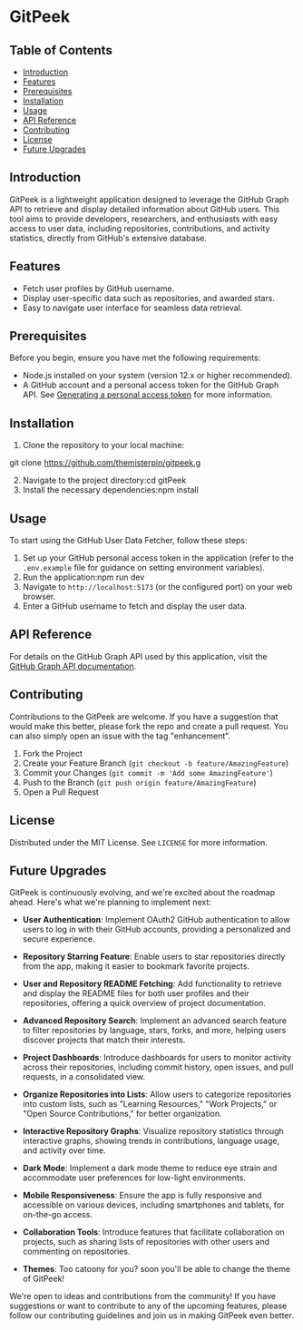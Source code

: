 # GitPeek

## Table of Contents
- [Introduction](#introduction)
- [Features](#features)
- [Prerequisites](#prerequisites)
- [Installation](#installation)
- [Usage](#usage)
- [API Reference](#api-reference)
- [Contributing](#contributing)
- [License](#license)
- [Future Upgrades](#future-upgrades)

## Introduction

GitPeek is a lightweight application designed to leverage the GitHub Graph API to retrieve and display detailed information about GitHub users.
This tool aims to provide developers, researchers, and enthusiasts with easy access to user data, including repositories, contributions, and activity statistics, directly from GitHub's extensive database.

## Features

- Fetch user profiles by GitHub username.
- Display user-specific data such as repositories, and awarded stars.
- Easy to navigate user interface for seamless data retrieval.


## Prerequisites

Before you begin, ensure you have met the following requirements:
- Node.js installed on your system (version 12.x or higher recommended).
- A GitHub account and a personal access token for the GitHub Graph API. See [Generating a personal access token](https://docs.github.com/en/github/authenticating-to-github/creating-a-personal-access-token) for more information.

## Installation

1. Clone the repository to your local machine:

git clone
 https://github.com/themisterpin/gitpeek.g


2. Navigate to the project directory:cd gitPeek
3. Install the necessary dependencies:npm install




## Usage

To start using the GitHub User Data Fetcher, follow these steps:

1. Set up your GitHub personal access token in the application (refer to the `.env.example` file for guidance on setting environment variables).
2. Run the application:npm run dev
3. Navigate to `http://localhost:5173` (or the configured port) on your web browser.
4. Enter a GitHub username to fetch and display the user data.

## API Reference

For details on the GitHub Graph API used by this application, visit the [GitHub Graph API documentation](https://docs.github.com/en/graphql).

## Contributing

Contributions to the GitPeek are welcome. If you have a suggestion that would make this better, please fork the repo and create a pull request. You can also simply open an issue with the tag "enhancement".

1. Fork the Project
2. Create your Feature Branch (`git checkout -b feature/AmazingFeature`)
3. Commit your Changes (`git commit -m 'Add some AmazingFeature'`)
4. Push to the Branch (`git push origin feature/AmazingFeature`)
5. Open a Pull Request

## License

Distributed under the MIT License. See `LICENSE` for more information.

## Future Upgrades


GitPeek is continuously evolving, and we're excited about the roadmap ahead. Here's what we're planning to implement next:

- **User Authentication**: Implement OAuth2 GitHub authentication to allow users to log in with their GitHub accounts, providing a personalized and secure experience.

- **Repository Starring Feature**: Enable users to star repositories directly from the app, making it easier to bookmark favorite projects.

- **User and Repository README Fetching**: Add functionality to retrieve and display the README files for both user profiles and their repositories, offering a quick overview of project documentation.

- **Advanced Repository Search**: Implement an advanced search feature to filter repositories by language, stars, forks, and more, helping users discover projects that match their interests.

- **Project Dashboards**: Introduce dashboards for users to monitor activity across their repositories, including commit history, open issues, and pull requests, in a consolidated view.

- **Organize Repositories into Lists**: Allow users to categorize repositories into custom lists, such as "Learning Resources," "Work Projects," or "Open Source Contributions," for better organization.

- **Interactive Repository Graphs**: Visualize repository statistics through interactive graphs, showing trends in contributions, language usage, and activity over time.

- **Dark Mode**: Implement a dark mode theme to reduce eye strain and accommodate user preferences for low-light environments.

- **Mobile Responsiveness**: Ensure the app is fully responsive and accessible on various devices, including smartphones and tablets, for on-the-go access.

- **Collaboration Tools**: Introduce features that facilitate collaboration on projects, such as sharing lists of repositories with other users and commenting on repositories.


- **Themes**: Too catoony for you? 
soon you'll be able to change the theme of GitPeek! 


We're open to ideas and contributions from the community! If you have suggestions or want to contribute to any of the upcoming features, please follow our contributing guidelines and join us in making GitPeek even better.